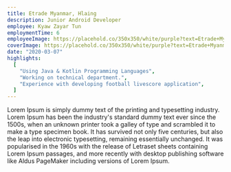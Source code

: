 ```yaml
---
title: Etrade Myanmar, Hlaing
description: Junior Android Developer
employee: Kyaw Zayar Tun
employmentTime: 6
employeeImage: https://placehold.co/350x350/white/purple?text=Etrade+Myanmar
coverImage: https://placehold.co/350x350/white/purple?text=Etrade+Myanmar
date: "2020-03-07"
highlights:
  [
    "Using Java & Kotlin Programming Languages",
    "Working on technical department.",
    "Experience with developing football livescore application",
  ]
---
```


Lorem Ipsum is simply dummy text of the printing and typesetting industry. Lorem Ipsum has been the industry's standard dummy text ever since the 1500s, when an unknown printer took a galley of type and scrambled it to make a type specimen book. It has survived not only five centuries, but also the leap into electronic typesetting, remaining essentially unchanged. It was popularised in the 1960s with the release of Letraset sheets containing Lorem Ipsum passages, and more recently with desktop publishing software like Aldus PageMaker including versions of Lorem Ipsum.

